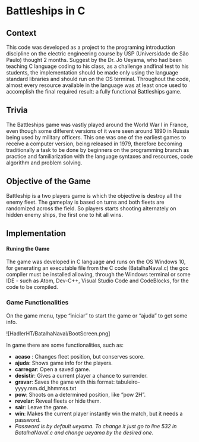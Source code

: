 # Battleships in C

## Context
This code was developed as a project to the programing introduction discipline on the electric engineering course by USP (Universidade de São Paulo) thought 2 months. Suggest by the Dr. Jó Ueyama, who had been teaching C language coding to his class, as a challenge andfinal test to his students, the implementation should be made only using the language standard libraries and should run on the OS terminal. Throughout the code, almost every resource available in the language was at least once used to accomplish the final required result: a fully functional Battleships game.

## Trivia	
The Battleships game was vastly played around the World War I in France, even though some different versions of it were seen around 1890 in Russia being used by military officers. This one was one of the earliest games to receive a computer version, being released in 1979, therefore becoming traditionally a task to be done by beginners on the programming branch as practice and familiarization with the language syntaxes and resources, code algorithm and problem solving.
 
## Objective of the Game
Battleship is a two players game is which the objective is destroy all the enemy fleet. The gameplay is based on turns and both fleets are randomized across the field. So players starts shooting alternately on hidden enemy ships, the first one to hit all wins.

## Implementation
#### Runing the Game 
The game was developed in C language and runs on the OS Windows 10, for generating an executable file from the C code (BatalhaNaval.c) the gcc compiler must be installed allowing, through the Windows terminal or some IDE - such as Atom, Dev-C++, Visual Studio Code and CodeBlocks, for the code to be compiled.

### Game Functionalities 
On the game menu, type “iniciar” to start the game or “ajuda” to get some info.

![HadlerHT/BatalhaNaval/BootScreen.png]


In game there are some functionalities, such as: 
- **acaso** : Changes fleet position, but conserves score.
- **ajuda**: Shows game info for the players.
- **carregar**: Open a saved game.
- **desistir**: Gives a current player a chance to surrender.
- **gravar**: Saves the game with this format: tabuleiro-yyyy.mm.dd_hhmmss.txt
- **pow**: Shoots on a determined position, like “pow 2H”.
- **revelar**: Reveal fleets or hide them.
- **sair**: Leave the game.
- **win**: Makes the current player instantly win the match, but it needs a password.
- _Password is by default ueyama. To change it just go to line 532 in BatalhaNaval.c and change ueyama by the desired one._


		
	
	

